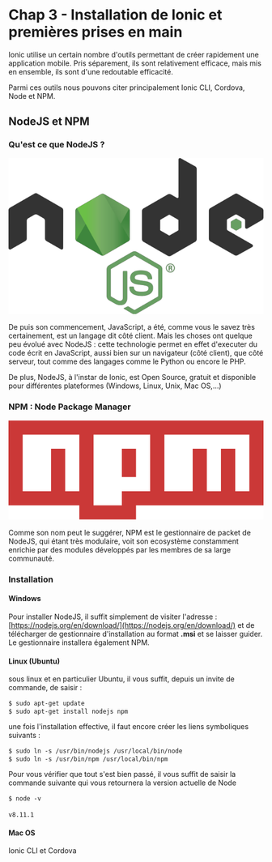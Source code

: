# Chap 3 - Installation de Ionic et premières prises en main

Ionic utilise un certain nombre d'outils permettant de créer rapidement une application mobile. Pris séparement, ils sont relativement efficace, mais mis en ensemble, ils sont d'une redoutable efficacité.

Parmi ces outils nous pouvons citer principalement Ionic CLI, Cordova, Node et NPM.

## NodeJS et NPM

### Qu'est ce que NodeJS ?

![](/assets/1200px-Node.js_logo.svg.png)

De puis son commencement, JavaScript, a été, comme vous le savez très certainement, est un langage dit côté client. Mais les choses ont quelque peu évolué avec NodeJS : cette technologie permet en effet d'executer du code écrit en JavaScript, aussi bien sur un navigateur \(côté client\), que côté serveur, tout comme des langages comme le Python ou encore le PHP.

De plus, NodeJS, à l'instar de Ionic, est Open Source, gratuit et disponible pour différentes plateformes \(Windows, Linux, Unix, Mac OS,...\)

### NPM : Node Package Manager

![](/assets/npm.png)

Comme son nom peut le suggérer, NPM est le gestionnaire de packet de NodeJS, qui étant très modulaire, voit son ecosystème  constamment enrichie par des modules développés par les membres de sa large communauté.

### Installation

#### Windows

Pour installer NodeJS, il suffit simplement de visiter l'adresse : [https://nodejs.org/en/download/](https://nodejs.org/en/download/) et de télécharger de gestionnaire d'installation au format **.msi** et se laisser guider. Le gestionnaire installera également NPM.

#### Linux \(Ubuntu\)

sous linux et en particulier Ubuntu, il vous suffit, depuis un invite de commande, de saisir :

```
$ sudo apt-get update
$ sudo apt-get install nodejs npm
```

une fois l'installation effective, il faut encore créer les liens symboliques suivants :

```
$ sudo ln -s /usr/bin/nodejs /usr/local/bin/node
$ sudo ln -s /usr/bin/npm /usr/local/bin/npm
```

Pour vous vérifier que tout s'est bien passé, il vous suffit de saisir la commande suivante qui vous retournera la version actuelle de Node

```
$ node -v

v8.11.1
```



#### Mac OS

Ionic CLI et Cordova

